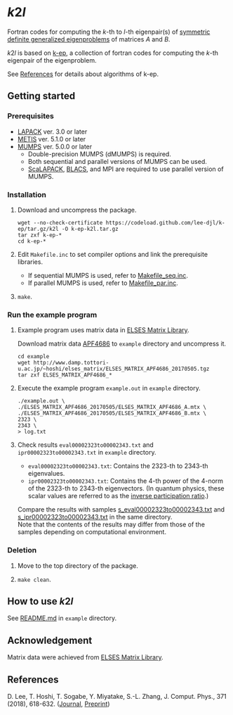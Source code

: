 # *k*2*l*

Fortran codes for computing the *k*-th to *l*-th eigenpair(s) of [symmetric definite generalized eigenproblems](http://www.netlib.org/lapack/lug/node54.html) of matrices *A* and *B*.

*k*2*l* is based on [k-ep](https://github.com/lee-djl/k-ep), a collection of fortran codes for computing the *k*-th eigenpair of the eigenproblem.

See [References](#references) for details about algorithms of k-ep.

## Getting started

### Prerequisites

* [LAPACK](http://www.netlib.org/lapack/) ver. 3.0 or later  
* [METIS](http://glaros.dtc.umn.edu/gkhome/metis/metis/overview) ver. 5.1.0 or later  
* [MUMPS](http://mumps.enseeiht.fr/) ver. 5.0.0 or later
    * Double-precision MUMPS (dMUMPS) is required.
    * Both sequential and parallel versions of MUMPS can be used. 
    * [ScaLAPACK](http://www.netlib.org/scalapack/), [BLACS](https://www.netlib.org/blacs/), and MPI are required to use parallel version of MUMPS.

### Installation

1. Download and uncompress the package.  
    ```
    wget --no-check-certificate https://codeload.github.com/lee-djl/k-ep/tar.gz/k2l -O k-ep-k2l.tar.gz
    tar zxf k-ep-*
    cd k-ep-*
    ```
2. Edit `Makefile.inc` to set compiler options and link the prerequisite libraries.
    * If sequential MUMPS is used, refer to [Makefile_seq.inc](/Makefile_seq.inc). 
    * If parallel MUMPS is used, refer to [Makefile_par.inc](/Makefile_par.inc). 

3. `make`.

### Run the example program

1. Example program uses matrix data in [ELSES Matrix Library](http://www.elses.jp/matrix/).

   Download matrix data [APF4686](http://www.damp.tottori-u.ac.jp/~hoshi/elses_matrix/ELSES_MATRIX_APF4686_20170505.tgz) to `example` directory and uncompress it.
    ```
    cd example
    wget http://www.damp.tottori-u.ac.jp/~hoshi/elses_matrix/ELSES_MATRIX_APF4686_20170505.tgz
    tar zxf ELSES_MATRIX_APF4686_*
    ```

2. Execute the example program `example.out` in `example` directory.  
    ```
    ./example.out \
    ./ELSES_MATRIX_APF4686_20170505/ELSES_MATRIX_APF4686_A.mtx \
    ./ELSES_MATRIX_APF4686_20170505/ELSES_MATRIX_APF4686_B.mtx \
    2323 \
    2343 \
    > log.txt
    ```

3. Check results `eval00002323to00002343.txt` and `ipr00002323to00002343.txt` in `example` directory.
   
    * `eval00002323to00002343.txt`: Contains the 2323-th to 2343-th eigenvalues.
    * `ipr00002323to00002343.txt`: Contains the 4-th power of the 4-norm of the 2323-th to 2343-th eigenvectors. (In quantum physics, these scalar values are referred to as the [inverse participation ratio](https://en.wikipedia.org/wiki/Purity_(quantum_mechanics)#Inverse_Participation_Ratio_(IPR)).)
   
    Compare the results with samples [s_eval00002323to00002343.txt](/example/s_eval00002323to00002343.txt) and [s_ipr00002323to00002343.txt](/example/s_ipr00002323to00002343.txt) in the same directory.  
    Note that the contents of the results may differ from those of the samples depending on computational environment.

### Deletion
1. Move to the top directory of the package.

2. `make clean`.

## How to use *k*2*l*

See [README.md](/example/README.md) in `example` directory.

## Acknowledgement

Matrix data were achieved from [ELSES Matrix Library](http://www.elses.jp/matrix/).

## References

D. Lee, T. Hoshi, T. Sogabe, Y. Miyatake, S.-L. Zhang, J. Comput. Phys., 371 (2018), 618-632. ([Journal](https://doi.org/10.1016/j.jcp.2018.06.002), [Preprint](https://arxiv.org/abs/1710.05134))
